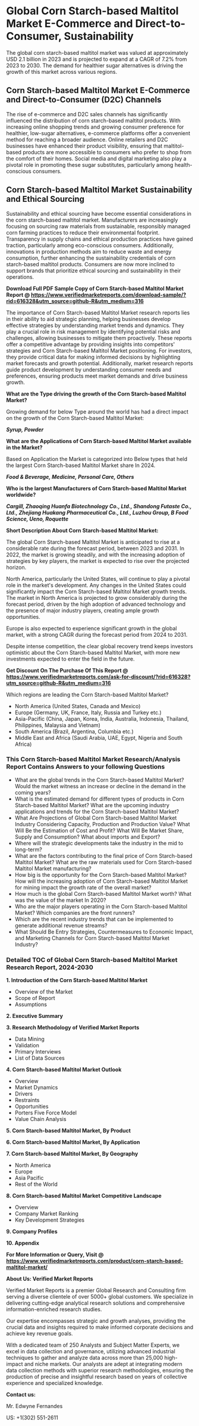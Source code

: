 <h1>Global Corn Starch-based Maltitol Market E-Commerce and Direct-to-Consumer, Sustainability</h1><p class=""><p>The global corn starch-based maltitol market was valued at approximately USD 2.1 billion in 2023 and is projected to expand at a CAGR of 7.2% from 2023 to 2030. The demand for healthier sugar alternatives is driving the growth of this market across various regions.</p><h2>Corn Starch-based Maltitol Market E-Commerce and Direct-to-Consumer (D2C) Channels</h2><p>The rise of e-commerce and D2C sales channels has significantly influenced the distribution of corn starch-based maltitol products. With increasing online shopping trends and growing consumer preference for healthier, low-sugar alternatives, e-commerce platforms offer a convenient method for reaching a broader audience. Online retailers and D2C businesses have enhanced their product visibility, ensuring that maltitol-based products are more accessible to consumers who prefer to shop from the comfort of their homes. Social media and digital marketing also play a pivotal role in promoting these sugar substitutes, particularly among health-conscious consumers.</p><h2>Corn Starch-based Maltitol Market Sustainability and Ethical Sourcing</h2><p>Sustainability and ethical sourcing have become essential considerations in the corn starch-based maltitol market. Manufacturers are increasingly focusing on sourcing raw materials from sustainable, responsibly managed corn farming practices to reduce their environmental footprint. Transparency in supply chains and ethical production practices have gained traction, particularly among eco-conscious consumers. Additionally, innovations in production methods aim to reduce waste and energy consumption, further enhancing the sustainability credentials of corn starch-based maltitol products. Consumers are now more inclined to support brands that prioritize ethical sourcing and sustainability in their operations.</p></p><p class=""><strong>Download Full PDF Sample Copy of Corn Starch-based Maltitol Market Report @ <a href="https://www.verifiedmarketreports.com/download-sample/?rid=616328&utm_source=github-R&utm_medium=316" target="_blank">https://www.verifiedmarketreports.com/download-sample/?rid=616328&utm_source=github-R&utm_medium=316</a></strong></p><p>The importance of&nbsp;Corn Starch-based Maltitol Market research reports lies in their ability to aid strategic planning, helping businesses develop effective strategies by understanding market trends and dynamics. They play a crucial role in risk management by identifying potential risks and challenges, allowing businesses to mitigate them proactively. These reports offer a competitive advantage by providing insights into competitors' strategies and Corn Starch-based Maltitol Market positioning. For investors, they provide critical data for making informed decisions by highlighting market forecasts and growth potential. Additionally, market research reports guide product development by understanding consumer needs and preferences, ensuring products meet market demands and drive business growth.</p><p><strong>What are the&nbsp;Type driving the growth of the Corn Starch-based Maltitol Market?</strong></p><p id="" class="">Growing demand for below Type around the world has had a direct impact on the growth of the Corn Starch-based Maltitol Market:</p><p class=""><em><strong>Syrup, Powder</strong></em></p><p class=""><strong>What are the&nbsp;Applications&nbsp;of Corn Starch-based Maltitol Market available in the Market?</strong></p><p id="" class="">Based on Application the Market is categorized into Below types that held the largest Corn Starch-based Maltitol Market share In 2024.</p><p class=""><em><strong>Food & Beverage, Medicine, Personal Care, Others</strong></em></p><p class=""><strong>Who is the largest Manufacturers of Corn Starch-based Maltitol Market worldwide?</strong></p><p><em><strong>Cargill, Zhaoqing Huanfa Biotechnology Co., Ltd., Shandong Futaste Co., Ltd., Zhejiang Huakang Pharmaceutical Co., Ltd., Luzhou Group, B Food Science, Ueno, Roquette</strong></em></p><p id="" class=""><strong>Short Description About Corn Starch-based Maltitol Market:</strong></p><p>The global Corn Starch-based Maltitol Market is anticipated to rise at a considerable rate during the forecast period, between 2023 and 2031. In 2022, the market is growing steadily, and with the increasing adoption of strategies by key players, the market is expected to rise over the projected horizon.</p><p>North America, particularly the United States, will continue to play a pivotal role in the market's development. Any changes in the United States could significantly impact the Corn Starch-based Maltitol Market growth trends. The market in North America is projected to grow considerably during the forecast period, driven by the high adoption of advanced technology and the presence of major industry players, creating ample growth opportunities.</p><p>Europe is also expected to experience significant growth in the global market, with a strong CAGR during the forecast period from 2024 to 2031.</p><p>Despite intense competition, the clear global recovery trend keeps investors optimistic about the Corn Starch-based Maltitol Market, with more new investments expected to enter the field in the future.</p><p id="" class=""><strong>Get Discount On The Purchase Of This Report @ <a href="https://www.verifiedmarketreports.com/ask-for-discount/?rid=616328?utm_source=github-R&utm_medium=316" target="_blank">https://www.verifiedmarketreports.com/ask-for-discount/?rid=616328?utm_source=github-R&utm_medium=316</a></strong></p><p class="">Which regions are leading the Corn Starch-based Maltitol Market?</p><ul><li>North America (United States, Canada and Mexico)</li><li>Europe (Germany, UK, France, Italy, Russia and Turkey etc.)</li><li>Asia-Pacific (China, Japan, Korea, India, Australia, Indonesia, Thailand, Philippines, Malaysia and Vietnam)</li><li>South America (Brazil, Argentina, Columbia etc.)</li><li>Middle East and Africa (Saudi Arabia, UAE, Egypt, Nigeria and South Africa)</li></ul><h3 id="" class="">This Corn Starch-based Maltitol Market Research/Analysis Report Contains Answers to your following Questions</h3><ul><li>What are the global trends in the Corn Starch-based Maltitol Market? Would the market witness an increase or decline in the demand in the coming years?</li><li>What is the estimated demand for different types of products in Corn Starch-based Maltitol Market? What are the upcoming industry applications and trends for the Corn Starch-based Maltitol Market?</li><li>What Are Projections of Global Corn Starch-based Maltitol Market Industry Considering Capacity, Production and Production Value? What Will Be the Estimation of Cost and Profit? What Will Be Market Share, Supply and Consumption? What about imports and Export?</li><li>Where will the strategic developments take the industry in the mid to long-term?</li><li>What are the factors contributing to the final price of Corn Starch-based Maltitol Market? What are the raw materials used for Corn Starch-based Maltitol Market manufacturing?</li><li>How big is the opportunity for the Corn Starch-based Maltitol Market? How will the increasing adoption of Corn Starch-based Maltitol Market for mining impact the growth rate of the overall market?</li><li>How much is the global Corn Starch-based Maltitol Market worth? What was the value of the market In 2020?</li><li>Who are the major players operating in the Corn Starch-based Maltitol Market? Which companies are the front runners?</li><li>Which are the recent industry trends that can be implemented to generate additional revenue streams?</li><li>What Should Be Entry Strategies, Countermeasures to Economic Impact, and Marketing Channels for Corn Starch-based Maltitol Market Industry?</li></ul><h3 id="" class="">Detailed TOC of Global Corn Starch-based Maltitol Market Research Report, 2024-2030</h3><p id="" class=""><strong>1. Introduction of the Corn Starch-based Maltitol Market</strong></p><ul><li>Overview of the Market</li><li>Scope of Report</li><li>Assumptions</li></ul><p id="" class=""><strong>2. Executive Summary</strong></p><p id="" class=""><strong>3. Research Methodology of Verified Market Reports</strong></p><ul><li>Data Mining</li><li>Validation</li><li>Primary Interviews</li><li>List of Data Sources</li></ul><p id="" class=""><strong>4. Corn Starch-based Maltitol Market Outlook</strong></p><ul><li>Overview</li><li>Market Dynamics</li><li>Drivers</li><li>Restraints</li><li>Opportunities</li><li>Porters Five Force Model</li><li>Value Chain Analysis</li></ul><p id="" class=""><strong>5. Corn Starch-based Maltitol Market, By Product</strong></p><p id="" class=""><strong>6. Corn Starch-based Maltitol Market, By Application</strong></p><p id="" class=""><strong>7. Corn Starch-based Maltitol Market, By Geography</strong></p><ul><li>North America</li><li>Europe</li><li>Asia Pacific</li><li>Rest of the World</li></ul><p id="" class=""><strong>8. Corn Starch-based Maltitol Market Competitive Landscape</strong></p><ul><li>Overview</li><li>Company Market Ranking</li><li>Key Development Strategies</li></ul><p id="" class=""><strong>9. Company Profiles</strong></p><p id="" class=""><strong>10. Appendix</strong></p><p id="" class=""><strong>For More Information or Query, Visit @ <a href="https://www.verifiedmarketreports.com/product/corn-starch-based-maltitol-market/" target="_blank">https://www.verifiedmarketreports.com/product/corn-starch-based-maltitol-market/</a></strong></p><p id="" class=""><strong>About Us: Verified Market Reports</strong></p><p id="" class="">Verified Market Reports is a premier Global Research and Consulting firm serving a diverse clientele of over 5000+ global customers. We specialize in delivering cutting-edge analytical research solutions and comprehensive information-enriched research studies.</p><p id="" class="">Our expertise encompasses strategic and growth analyses, providing the crucial data and insights required to make informed corporate decisions and achieve key revenue goals.</p><p id="" class="">With a dedicated team of 250 Analysts and Subject Matter Experts, we excel in data collection and governance, utilizing advanced industrial techniques to gather and analyze data across more than 25,000 high-impact and niche markets. Our analysts are adept at integrating modern data collection methods with superior research methodologies, ensuring the production of precise and insightful research based on years of collective experience and specialized knowledge.</p><p id="" class=""><strong>Contact us:</strong></p><p id="" class="">Mr. Edwyne Fernandes</p><p id="" class="">US: +1(302) 551-2611</p>